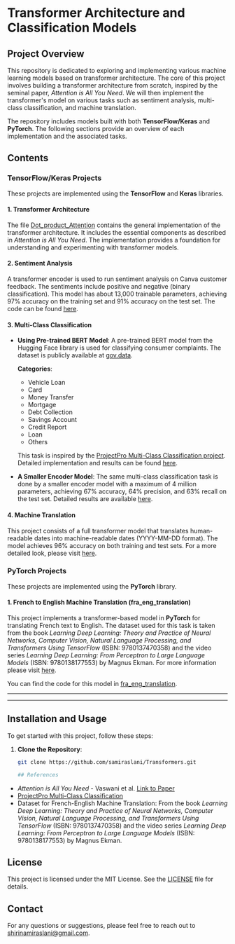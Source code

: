 # Transformer Architecture and Classification Models

## Project Overview

This repository is dedicated to exploring and implementing various machine learning models based on transformer architecture. The core of this project involves building a transformer architecture from scratch, inspired by the seminal paper, *Attention is All You Need*. We will then implement the transformer's model on various tasks such as sentiment analysis, multi-class classification, and machine translation.

The repository includes models built with both **TensorFlow/Keras** and **PyTorch**. The following sections provide an overview of each implementation and the associated tasks.

## Contents

### TensorFlow/Keras Projects

These projects are implemented using the **TensorFlow** and **Keras** libraries.

#### 1. Transformer Architecture
The file [Dot_product_Attention](Dot_product_Attention.ipynb/) contains the general implementation of the transformer architecture. It includes the essential components as described in *Attention is All You Need*. The implementation provides a foundation for understanding and experimenting with transformer models.

#### 2. Sentiment Analysis
A transformer encoder is used to run sentiment analysis on Canva customer feedback. The sentiments include positive and negative (binary classification). This model has about 13,000 trainable parameters, achieving 97% accuracy on the training set and 91% accuracy on the test set. The code can be found [here](Sentiment-DotAtten.ipynb/).

#### 3. Multi-Class Classification
- **Using Pre-trained BERT Model**: A pre-trained BERT model from the Hugging Face library is used for classifying consumer complaints. The dataset is publicly available at [gov.data](https://catalog.data.gov/dataset/consumer-complaint-database).

  **Categories**:
  - Vehicle Loan
  - Card
  - Money Transfer
  - Mortgage
  - Debt Collection
  - Savings Account
  - Credit Report
  - Loan
  - Others

  This task is inspired by the [ProjectPro Multi-Class Classification project](https://www.projectpro.io/project-use-case/nlp-project-for-multi-class-text-classification-using-bert). Detailed implementation and results can be found [here](bert.ipynb/).

- **A Smaller Encoder Model**: The same multi-class classification task is done by a smaller encoder model with a maximum of 4 million parameters, achieving 67% accuracy, 64% precision, and 63% recall on the test set. Detailed results are available [here](complaints+attention_encoder.ipynb/).

#### 4. Machine Translation
This project consists of a full transformer model that translates human-readable dates into machine-readable dates (YYYY-MM-DD format). The model achieves 96% accuracy on both training and test sets. For a more detailed look, please visit [here](Dot_machine_translation.ipynb/).

### PyTorch Projects

These projects are implemented using the **PyTorch** library.

#### 1. **French to English Machine Translation (fra_eng_translation)**
This project implements a transformer-based model in **PyTorch** for translating French text to English. The dataset used for this task is taken from the book *Learning Deep Learning: Theory and Practice of Neural Networks, Computer Vision, Natural Language Processing, and Transformers Using TensorFlow* (ISBN: 9780137470358) and the video series *Learning Deep Learning: From Perceptron to Large Language Models* (ISBN: 9780138177553) by Magnus Ekman. For more information please visit [here](https://github.com/NVDLI/LDL/).

You can find the code for this model in [fra_eng_translation](fre_eng_translation.ipynb/).

---

---

## Installation and Usage

To get started with this project, follow these steps:

1. **Clone the Repository**:

   ```bash
   git clone https://github.com/samiraslani/Transformers.git

   ## References

- *Attention is All You Need* - Vaswani et al. [Link to Paper](https://arxiv.org/abs/1706.03762)
- [ProjectPro Multi-Class Classification](https://www.projectpro.io/project-use-case/nlp-project-for-multi-class-text-classification-using-bert)
- Dataset for French-English Machine Translation: From the book *Learning Deep Learning: Theory and Practice of Neural Networks, Computer Vision, Natural Language Processing, and Transformers Using TensorFlow* (ISBN: 9780137470358) and the video series *Learning Deep Learning: From Perceptron to Large Language Models* (ISBN: 9780138177553) by Magnus Ekman.

## License

This project is licensed under the MIT License. See the [LICENSE](https://opensource.org/license/mit) file for details.

## Contact

For any questions or suggestions, please feel free to reach out to [shirinamiraslani@gmail.com](mailto:shirinamiraslani@gmail.com).

